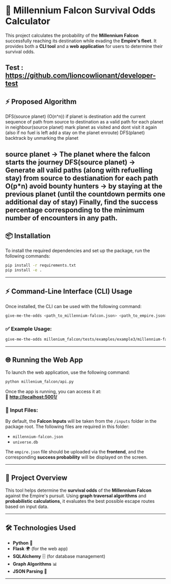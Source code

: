 # 🚀 **Millennium Falcon Survival Odds Calculator**  

This project calculates the probability of the **Millennium Falcon** successfully reaching its destination while evading the **Empire's fleet**. It provides both a **CLI tool** and a **web application** for users to determine their survival odds.


Test : https://github.com/lioncowlionant/developer-test
---
## ⚡ **Proposed Algorithm** 
DFS(source planet) (O(n^n)) if planet is destination add the current sequence of path from source to destination as a valid path for each planet in neighbour(source planet) mark planet as visited and dont visit it again (also if no fuel is left add a stay on the planet enroute) DFS(planet) backtrack by unmarking the planet

source planet -> The planet where the falcon starts the journey DFS(source planet) -> Generate all valid paths (along with refuelling stay) from source to destianation for each path O(p*n) avoid bounty hunters -> by staying at the previous planet (until the countdown permits one additional day of stay) Finally, find the success percentage corresponding to the minimum number of encounters in any path.
---

## 📦 **Installation**  

To install the required dependencies and set up the package, run the following commands:  

```bash
pip install -r requirements.txt
pip install -e .
```

---

## ⚡ **Command-Line Interface (CLI) Usage**  

Once installed, the CLI can be used with the following command:  

```bash
give-me-the-odds <path_to_millennium-falcon.json> <path_to_empire.json>
```

### ✅ **Example Usage:**  
```bash
give-me-the-odds millenium_falcon/tests/examples/example3/millennium-falcon.json millenium_falcon/tests/examples/example3/empire.json
```

---

## 🌐 **Running the Web App**  

To launch the web application, use the following command:  

```bash
python millenium_falcon/api.py
```

Once the app is running, you can access it at:  
🔗 **[http://localhost:5001/](http://localhost:5001/)**  

### 📂 **Input Files:**  

By default, the **Falcon Inputs** will be taken from the `/inputs` folder in the package root. The following files are required in this folder:  

- `millennium-falcon.json`  
- `universe.db`  

The `empire.json` file should be uploaded via the **frontend**, and the corresponding **success probability** will be displayed on the screen.  

---

## 📜 **Project Overview**  

This tool helps determine the **survival odds** of the **Millennium Falcon** against the Empire's pursuit. Using **graph traversal algorithms** and **probabilistic calculations**, it evaluates the best possible escape routes based on input data.

---

## 🛠 **Technologies Used**  

- **Python** 🐍  
- **Flask** 🌍 (for the web app)  
- **SQLAlchemy** 🗄️ (for database management)  
- **Graph Algorithms** 📊  
- **JSON Parsing** 📜  

---
